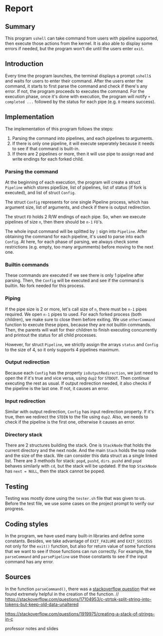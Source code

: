 # Report

## Summary

This program `sshell` can take command from users with pipeline supported, then 
execute those actions from the kernel. It is also able to display some errors 
if needed, but the program won't die until the users enter `exit`.

## Introduction

Every time the program launches, the terminal displays a prompt `sshell$` and
waits for users to enter their command. After the users enter the command, it
starts to first parse the command and check if there's any error. If not, the
program proceeds to executes the command. For the execution phase, once it's
done with execution, the program will notify `+ completed ...` followed by the
status for each pipe (e.g. `0` means success).

## Implementation

The implementation of this program follows the steps:
1. Parsing the command into pipelines, and each pipelines to arguments.
2. If there is only one pipeline, it will execute seperately because it needs
to see if that command is built-in.
3. If there are 2 pipelines or more, then it will use pipe to assign read and
write endings for each forked child.

### Parsing the command

At the beginning of each execution, the program will create a struct `Pipeline`
which stores pipeSize, list of pipelines, list of status (if fork is executed), 
and list of struct `Config`.

The struct `Config` represents for one single Pipeline process, which has argument
size, list of arguments, and check if there is output redirection.

The struct `FD` holds 2 R/W endings of each pipe. So, when we execute pipelines
of size `n`, then there should be `n-1` `FD`'s.

The whole input command will be splitted by `|` sign into `Pipeline`. After
obtaining the command for each pipeline, it's used to parse into each `Config`.
At here, for each phase of parsing, we always check some restrictions (e.g.
empty, too many argumments) before moving to the next one.

### Builtin commands

These commands are executed if we see there is only 1 pipeline after parsing.
Then, the `Config` will be executed and see if the command is builtin. No
fork needed for this process.

### Piping

If the pipe size is 2 or more, let's call size of `n`, there must be `n-1` pipes
required. We open `n-1` pipes to used. For each forked process (both children),
we make sure to close them before exiting. We use `otherCommand` function to
execute these pipes, because they are not builtin commands. Then, the parents
will wait for their children to finish executing concurrently and printout
the status for all child processes.

However, for struct `Pipeline`, we strictly assign the arrays `status` and
`Config` to the size of 4, so it only supports 4 pipelines maximum.

### Output redirection

Because each `Config` has the property `isOutputRedirection`, we just need to open the if it's true and vice versa, using `dup2` for `STDOUT`. Then continue
executing the rest as usual. If output redirection needed, it also checks if the
pipeline is the last one. If not, it causes an error.

### Input redirection

Similar with output redirection, `Config` has input redirection property. If it's
true, then we redirect the `STDIN` to the file using `dup2`. Also, we needs to
check if the pipeline is the first one, otherwise it causes an error.

### Directory stack

There are 2 structures building the stack. One is `StackNode` that holds the
current directory and the next node. And the main `Stack` holds the top node and
the size of the stack. We can consider this data struct as a single linked list.
There are 3 methods for stack: `popd`, `pushd`, `dirs`. `pushd` and `popd` 
behaves similarly with `cd`, but the stack will be updated.
If the top `StackNode` has `next = NULL`, then the stack cannot be poped.

## Testing

Testing was mostly done using the `tester.sh` file that was given to us. Before
the test file, we use some cases on the project prompt to verify our progress.

## Coding styles

In the program, we have used many built-in libraries and define some constants.
Besides, we take advantage of `EXIT_FAILURE` and `EXIT_SUCCESS` not only for the
`exit()` function, but also for return value of some functions that we want to
see if those functions can run correctly. For example, the `parseCommand` and
`parsePipeline` use those constants to see if the input command has any error.

## Sources

In the function `parseCommand()`, there was a [stackoverflow question](https://stackoverflow.com/questions/17104953/c-strtok-split-string-into-tokens-but-keep-old-data-unaltered) that we
found extremely helpful in the creation of the function.
// https://stackoverflow.com/questions/17104953/c-strtok-split-string-into-tokens-but-keep-old-data-unaltered

https://stackoverflow.com/questions/1919975/creating-a-stack-of-strings-in-c

professor notes and slides
